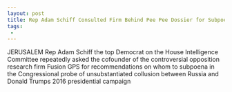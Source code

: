 ```yaml
---
layout: post
title: Rep Adam Schiff Consulted Firm Behind Pee Pee Dossier for Subpoena Recommendations
tags:
 -
---
```

JERUSALEM  Rep Adam Schiff the top Democrat on the House Intelligence Committee repeatedly asked the cofounder of the controversial opposition research firm Fusion GPS for recommendations on whom to subpoena in the Congressional probe of unsubstantiated collusion between Russia and Donald Trumps 2016 presidential campaign
